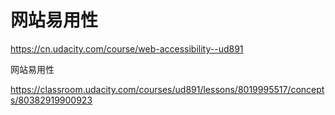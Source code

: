 # 网站易用性  



https://cn.udacity.com/course/web-accessibility--ud891


网站易用性

https://classroom.udacity.com/courses/ud891/lessons/8019995517/concepts/80382919900923





